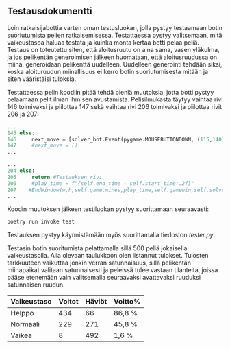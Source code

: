## Testausdokumentti

Loin ratkaisijabottia varten oman testusluokan, jolla pystyy testaamaan botin suoriutumista pelien ratkaisemisessa. Testattaessa pystyy valitsemaan, mitä vaikeustasoa haluaa testata ja kuinka monta kertaa botti pelaa peliä. Testaus on toteutettu siten, että aloitusruutu on aina sama, vasen yläkulma, ja jos pelikentän generoimisen jälkeen huomataan, että aloitusruudussa on miina, generoidaan pelikenttä uudelleen. Uudelleen generointi tehdään siksi, koska aloituruudun miinallisuus ei kerro botin suoriutumisesta mitään ja siten vääristäisi tuloksia.

Testattaessa pelin koodiin pitää tehdä pieniä muutoksia, jotta botti pystyy pelaamaan pelit ilman ihmisen avustamista. Pelisilmukasta täytyy vaihtaa rivi 146 toimivaksi ja piilottaa 147 sekä vaihtaa rivi 206 toimivaksi ja piilottaa rivit 206 ja 207:  
```python
...
145 else:   
146     next_move = [solver_bot.Event(pygame.MOUSEBUTTONDOWN, (115,140),1)] # Testauksen rivi 
147     #next_move = []
...
```

```python
...
204 else:
205     return #Testauksen rivi
206     #play_time = f"{self.end_time - self.start_time:.2f}"
207    #EndWindow(w,h,self.game.mines,play_time,self.gamewin,self.solver)
...
```

Koodin muutoksen jälkeen testiluokan pystyy suorittamaan seuraavasti:
```bash
poetry run invoke test
```
Testauksen pystyy käynnistämään myös suorittamalla tiedoston *tester.py*.

Testasin botin suoritumista pelattamalla sillä 500 peliä jokaisella vaikeustasolla. Alla olevaan taulukkoon olen listannut tulokset. Tulosten tarkkuuteen vaikuttaa jonkin verran satunnaisuus, sillä pelikentän miinapaikat valitaan satunnaisesti ja peleissä tulee vastaan tilanteita, joissa pääse etenemään vain valitsemalla seuraavaksi avattavaksi ruuduksi satunnaisen ruudun.

Vaikeustaso | Voitot | Häviöt | Voitto%
----------- | ------ | ------ | -------
Helppo|434|66|86,8 %
Normaali|229|271|45,8 %
Vaikea|8|492|1,6 %
